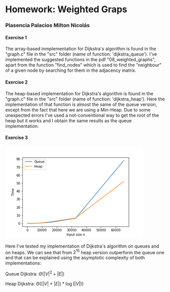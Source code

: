 # Homework: Weighted Graps
### Plasencia Palacios Milton Nicolás

#### Exercise 1
The array-based inmplementation for Dijkstra's algorithm is found in the "graph.c" file in the "src" folder (name of function: 'dijkstra_queue').
I've implemented the suggested functions in the pdf "08_weighted_graphs", apart from the function "find_nodes" which is used to find the "neighbour" of a given node by searching for them in the adjacency matrix.

#### Exercise 2
The heap-based implementation for Dijkstra's algorithm is found in the "graph.c" file in the "src" folder (name of function: 'dijkstra_heap'). Here the implementation of that function is almost the same of the queue version, except from the fact that here we are using a Min-Heap. Due to some unexpected errors I've used a not-conventional way to get the root of the heap but it works and I obtain the same results as the queue implementation.

#### Exercise 3

![alt text](results5.png)

Here I've tested my implementation of Dijkstra's algorithm on queues and on heaps. We can see that from $2^15$ heap version outperform the queue one and that can be explained using the asymptotic complexity of both implementations:

Queue Dijkstra: $\Theta(|V|^2 + |E|)$

Heap Dijkstra: $\Theta((|V| + |E|)*\log (|V|))$
